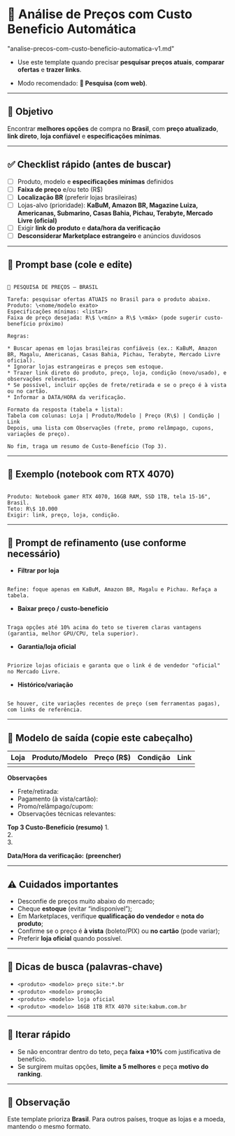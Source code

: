 # **🛒 Análise de Preços com Custo Beneficio Automática**
"analise-precos-com-custo-beneficio-automatica-v1.md"

- Use este template quando precisar **pesquisar preços atuais**, **comparar ofertas** e **trazer links**.  

- Modo recomendado: **🔴 Pesquisa (com web)**.

---

## 🎯 Objetivo
Encontrar **melhores opções** de compra no **Brasil**, com **preço atualizado**, **link direto**, **loja confiável** e **especificações mínimas**.

---

## ✅ Checklist rápido (antes de buscar)
- [ ] Produto, modelo e **especificações mínimas** definidos
- [ ] **Faixa de preço** e/ou teto (R$)
- [ ] **Localização BR** (preferir lojas brasileiras)
- [ ] Lojas-alvo (prioridade): **KaBuM, Amazon BR, Magazine Luiza, Americanas, Submarino, Casas Bahia, Pichau, Terabyte, Mercado Livre (oficial)**  
- [ ] Exigir **link do produto** e **data/hora da verificação**
- [ ] **Desconsiderar Marketplace estrangeiro** e anúncios duvidosos

---

## 🧩 Prompt base (cole e edite)
```

🔴 PESQUISA DE PREÇOS — BRASIL

Tarefa: pesquisar ofertas ATUAIS no Brasil para o produto abaixo.
Produto: \<nome/modelo exato>
Especificações mínimas: <listar>
Faixa de preço desejada: R\$ \<mín> a R\$ \<máx> (pode sugerir custo-benefício próximo)

Regras:

* Buscar apenas em lojas brasileiras confiáveis (ex.: KaBuM, Amazon BR, Magalu, Americanas, Casas Bahia, Pichau, Terabyte, Mercado Livre oficial).
* Ignorar lojas estrangeiras e preços sem estoque.
* Trazer link direto do produto, preço, loja, condição (novo/usado), e observações relevantes.
* Se possível, incluir opções de frete/retirada e se o preço é à vista ou no cartão.
* Informar a DATA/HORA da verificação.

Formato da resposta (tabela + lista):
Tabela com colunas: Loja | Produto/Modelo | Preço (R\$) | Condição | Link
Depois, uma lista com Observações (frete, promo relâmpago, cupons, variações de preço).

No fim, traga um resumo de Custo-Benefício (Top 3).

```

---

## 🧪 Exemplo (notebook com RTX 4070)
```

Produto: Notebook gamer RTX 4070, 16GB RAM, SSD 1TB, tela 15-16", Brasil.
Teto: R\$ 10.000
Exigir: link, preço, loja, condição.

```

---

## 🧰 Prompt de refinamento (use conforme necessário)
- **Filtrar por loja**  
```

Refine: foque apenas em KaBuM, Amazon BR, Magalu e Pichau. Refaça a tabela.

```

- **Baixar preço / custo-benefício**  
```

Traga opções até 10% acima do teto se tiverem claras vantagens (garantia, melhor GPU/CPU, tela superior).

```

- **Garantia/loja oficial**  
```

Priorize lojas oficiais e garanta que o link é de vendedor "oficial" no Mercado Livre.

```

- **Histórico/variação**  
```

Se houver, cite variações recentes de preço (sem ferramentas pagas), com links de referência.

```

---

## 🧾 Modelo de saída (copie este cabeçalho)
| Loja | Produto/Modelo | Preço (R$) | Condição | Link |
|---|---|---:|---|---|
|  |  |  |  |  |

**Observações**
- Frete/retirada:
- Pagamento (à vista/cartão):
- Promo/relâmpago/cupom:
- Observações técnicas relevantes:

**Top 3 Custo-Benefício (resumo)**
1.  
2.  
3.  

**Data/Hora da verificação:** __(preencher)__

---

## ⚠️ Cuidados importantes
- Desconfie de preços muito abaixo do mercado;
- Cheque **estoque** (evitar “indisponível”);
- Em Marketplaces, verifique **qualificação do vendedor** e **nota do produto**;
- Confirme se o preço é **à vista** (boleto/PIX) ou **no cartão** (pode variar);
- Preferir **loja oficial** quando possível.

---

## 🧭 Dicas de busca (palavras-chave)
- `<produto> <modelo> preço site:*.br`
- `<produto> <modelo> promoção`
- `<produto> <modelo> loja oficial`
- `<produto> <modelo> 16GB 1TB RTX 4070 site:kabum.com.br`

---

## 🔁 Iterar rápido
- Se não encontrar dentro do teto, peça **faixa +10%** com justificativa de benefício.
- Se surgirem muitas opções, **limite a 5 melhores** e peça **motivo do ranking**.

---

## 📌 Observação
Este template prioriza **Brasil**. Para outros países, troque as lojas e a moeda, mantendo o mesmo formato.
```
